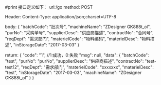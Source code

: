 #print 接口定义如下：
url:/go
method: POST

Header:
Content-Type: application/json;charset=UTF-8

body:
{
    "batchCode": "批次号",
    "machineName": "ZDesigner GK888t_ol",
    "purNo": "采购单号",
    "supplierDesc": "供应商描述",
    "contractNo": "合同号",
    "reqDept": "需求部门",
    "materielCode": "物料编码",
    "materielDesc": "物料描述",
    "inStorageDate": "2017-03-03"
}


return:
{
   "code": "1", //1:成功，0:失败
   "msg": null,
   "data":    {
      "batchCode": "test",
      "purNo": "purNo",
      "supplierDesc": "供应商描述",
      "contractNo": "test-test12",
      "reqDept": "需求部门",
      "materielCode": "xxxxxxx",
      "materielDesc": "test",
      "inStorageDate": "2017-03-03",
      "machineName": "ZDesigner GK888t_ol"
   }
}